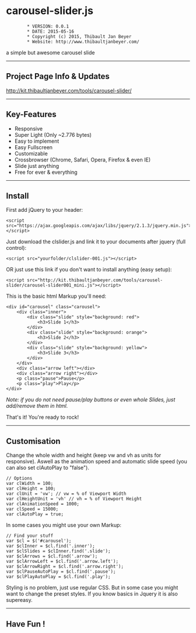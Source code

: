# carousel-slider.js
			* VERSION: 0.0.1
 			* DATE: 2015-05-16
 			* Copyright (c) 2015, Thibault Jan Beyer
			* Website: http://www.thibaultjanbeyer.com/

a simple but awesome carousel slide

-----------------------------------
Project Page Info & Updates
-----------------------------------

http://kit.thibaultjanbeyer.com/tools/carousel-slider/

--------------------
Key-Features
--------------------

+ Responsive
+ Super Light (Only ~2.776 bytes)
+ Easy to implement
+ Easy Fullscreen
+ Customizable
+ Crossbrowser (Chrome, Safari, Opera, Firefox & even IE)
+ Slide just anything
+ Free for ever & everything

---------------
Install
---------------

First add jQuery to your header:
```
<script src="https://ajax.googleapis.com/ajax/libs/jquery/2.1.3/jquery.min.js"></script>
```
Just download the clslider.js and link it to your documents after jquery (full control):
```
<script src="yourfolder/clslider-001.js"></script>
```
OR just use this link if you don't want to install anything (easy setup):
```
<script src="http://kit.thibaultjanbeyer.com/tools/carousel-slider/carousel-slider001_mini.js"></script>
```
This is the basic html Markup you'll need:
```
<div id="carousel" class="carousel">
	<div class="inner">
		<div class="slide" style="background: red">
			<h3>Slide 1</h3>
		</div>
		<div class="slide" style="background: orange">
			<h3>Slide 2</h3>
		</div>
		<div class="slide" style="background: yellow">
			<h3>Slide 3</h3>
		</div>
	</div>
	<div class="arrow left"></div>
	<div class="arrow right"></div>
	<p class="pause">Pause</p>
	<p class="play">Play</p>
</div>
```
*Note: if you do not need pause/play buttons or even whole Slides, just add/remove them in html.*

That's it! You're ready to rock!

---------------------
Customisation
---------------------

Change the whole width and height (keep vw and vh as units for responsive). Aswell as the animation speed and automatic slide speed (you can also set clAutoPlay to "false").
```
// Options
var clWidth = 100;
var clHeight = 100;
var clUnit = 'vw'; // vw = % of Viewport Width
var clHeightUnit = 'vh' // vh = % of Viewport Height
var clAnimationSpeed = 1000;
var clSpeed = 15000;
var clAutoPlay = true;
```
In some cases you might use your own Markup:
```
// Find your stuff
var $cl = $('#carousel');
var $clInner = $cl.find('.inner');
var $clSlides = $clInner.find('.slide');
var $clArrows = $cl.find('.arrow');
var $clArrowLeft = $cl.find('.arrow.left');
var $clArrowRight = $cl.find('.arrow.right');
var $clPauseAutoPlay = $cl.find('.pause');
var $clPlayAutoPlay = $cl.find('.play');
```
Styling is no problem, just use regular CSS. But in some case you might want to change the preset styles. If you know basics in Jquery it is also supereasy.

------------------
Have Fun !
------------------
